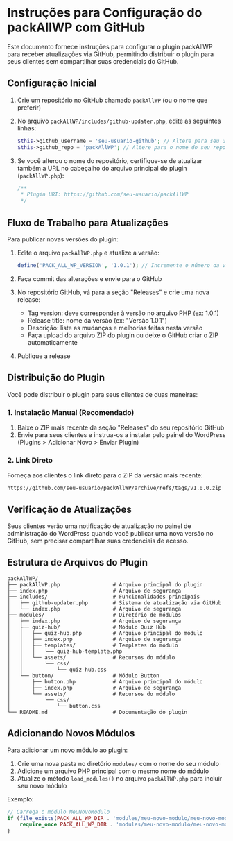 # Instruções para Configuração do packAllWP com GitHub

Este documento fornece instruções para configurar o plugin packAllWP para receber atualizações via GitHub, permitindo distribuir o plugin para seus clientes sem compartilhar suas credenciais do GitHub.

## Configuração Inicial

1. Crie um repositório no GitHub chamado `packAllWP` (ou o nome que preferir)
2. No arquivo `packAllWP/includes/github-updater.php`, edite as seguintes linhas:
   ```php
   $this->github_username = 'seu-usuario-github'; // Altere para seu usuário GitHub
   $this->github_repo = 'packAllWP'; // Altere para o nome do seu repositório
   ```

3. Se você alterou o nome do repositório, certifique-se de atualizar também a URL no cabeçalho do arquivo principal do plugin (`packAllWP.php`):
   ```php
   /**
    * Plugin URI: https://github.com/seu-usuario/packAllWP
    */
   ```

## Fluxo de Trabalho para Atualizações

Para publicar novas versões do plugin:

1. Edite o arquivo `packAllWP.php` e atualize a versão:
   ```php
   define('PACK_ALL_WP_VERSION', '1.0.1'); // Incremente o número da versão
   ```

2. Faça commit das alterações e envie para o GitHub

3. No repositório GitHub, vá para a seção "Releases" e crie uma nova release:
   - Tag version: deve corresponder à versão no arquivo PHP (ex: 1.0.1)
   - Release title: nome da versão (ex: "Versão 1.0.1")
   - Descrição: liste as mudanças e melhorias feitas nesta versão
   - Faça upload do arquivo ZIP do plugin ou deixe o GitHub criar o ZIP automaticamente

4. Publique a release

## Distribuição do Plugin

Você pode distribuir o plugin para seus clientes de duas maneiras:

### 1. Instalação Manual (Recomendado)

1. Baixe o ZIP mais recente da seção "Releases" do seu repositório GitHub
2. Envie para seus clientes e instrua-os a instalar pelo painel do WordPress (Plugins > Adicionar Novo > Enviar Plugin)

### 2. Link Direto

Forneça aos clientes o link direto para o ZIP da versão mais recente:
```
https://github.com/seu-usuario/packAllWP/archive/refs/tags/v1.0.0.zip
```

## Verificação de Atualizações

Seus clientes verão uma notificação de atualização no painel de administração do WordPress quando você publicar uma nova versão no GitHub, sem precisar compartilhar suas credenciais de acesso.

## Estrutura de Arquivos do Plugin

```
packAllWP/
├── packAllWP.php                 # Arquivo principal do plugin
├── index.php                     # Arquivo de segurança
├── includes/                     # Funcionalidades principais
│   ├── github-updater.php        # Sistema de atualização via GitHub
│   └── index.php                 # Arquivo de segurança
├── modules/                      # Diretório de módulos
│   ├── index.php                 # Arquivo de segurança
│   ├── quiz-hub/                 # Módulo Quiz Hub
│   │   ├── quiz-hub.php          # Arquivo principal do módulo
│   │   ├── index.php             # Arquivo de segurança
│   │   ├── templates/            # Templates do módulo
│   │   │   └── quiz-hub-template.php
│   │   └── assets/               # Recursos do módulo
│   │       └── css/
│   │           └── quiz-hub.css
│   └── button/                   # Módulo Button
│       ├── button.php            # Arquivo principal do módulo
│       ├── index.php             # Arquivo de segurança
│       └── assets/               # Recursos do módulo
│           └── css/
│               └── button.css
└── README.md                     # Documentação do plugin
```

## Adicionando Novos Módulos

Para adicionar um novo módulo ao plugin:

1. Crie uma nova pasta no diretório `modules/` com o nome do seu módulo
2. Adicione um arquivo PHP principal com o mesmo nome do módulo
3. Atualize o método `load_modules()` no arquivo `packAllWP.php` para incluir seu novo módulo

Exemplo:
```php
// Carrega o módulo MeuNovoModulo
if (file_exists(PACK_ALL_WP_DIR . 'modules/meu-novo-modulo/meu-novo-modulo.php')) {
    require_once PACK_ALL_WP_DIR . 'modules/meu-novo-modulo/meu-novo-modulo.php';
}
```